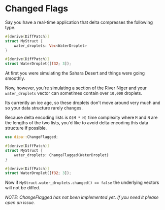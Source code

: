 # Changed Flags

Say you have a real-time application that delta compresses the following type.

```rust
#[derive(DiffPatch)]
struct MyStruct {
    water_droplets: Vec<WaterDroplet>
}

#[derive(DiffPatch)]
struct WaterDroplet([f32; 3]);
```

At first you were simulating the Sahara Desert and things were going smoothly.

Now, however, you're simulating a section of the River Niger and your `water_droplets` vector
can sometimes contain over `10,000` droplets.

Its currently an ice age, so these droplets don't move around very much and so your
data structure rarely changes.

Because delta encoding lists is `O(M * N)` time complexity where `M` and `N` are the lengths
of the two lists, you'd like to avoid delta encoding this data structure if possible.

```rust
use dipa::ChangeFlagged;

#[derive(DiffPatch)]
struct MyStruct {
    water_droplets: ChangeFlagged(WaterDroplet)
}

#[derive(DiffPatch)]
struct WaterDroplet([f32; 3]);
```

Now if `MyStruct.water_droplets.changed() == false` the underlying vectors will not be diffed.

_NOTE: ChangeFlagged has not been implemented yet. If you need it please open an issue._
